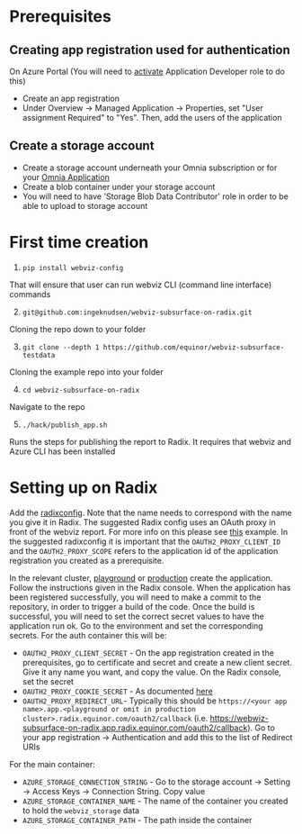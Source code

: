 # Prerequisites

## Creating app registration used for authentication

On Azure Portal (You will need to [activate](https://portal.azure.com/#blade/Microsoft_Azure_PIM/DirectoryRoleManagementMenuBlade/DirectoryRolesActivation) Application Developer role to do this)

- Create an app registration
- Under Overview -> Managed Application -> Properties, set "User assignment Required" to "Yes". Then, add the users of the application

## Create a storage account

- Create a storage account underneath your Omnia subscription or for your [Omnia Application](https://docs.omnia.equinor.com/)
- Create a blob container under your storage account
- You will need to have 'Storage Blob Data Contributor' role in order to be able to upload to storage account

# First time creation

1. `pip install webviz-config`

That will ensure that user can run webviz CLI (command line interface) commands

2. `git@github.com:ingeknudsen/webviz-subsurface-on-radix.git`

Cloning the repo down to your folder

3. `git clone --depth 1 https://github.com/equinor/webviz-subsurface-testdata`

Cloning the example repo into your folder

4. `cd webviz-subsurface-on-radix`

Navigate to the repo

5. `./hack/publish_app.sh`

Runs the steps for publishing the report to Radix. It requires that webviz and Azure CLI has been installed

# Setting up on Radix

Add the [radixconfig](https://github.com/ingeknudsen/webviz-subsurface-on-radix/blob/master/radixconfig.yaml). Note that the name needs to correspond with the name you give it in Radix. The suggested Radix config uses an OAuth proxy in front of the webviz report. For more info on this please see [this](https://github.com/equinor/radix-example-oauth-proxy) example. In the suggested radixconfig it is important that the `OAUTH2_PROXY_CLIENT_ID` and the `OAUTH2_PROXY_SCOPE` refers to the application id of the application registration you created as a prerequisite.

In the relevant cluster, [playground](https://console.playground.radix.equinor.com/applications) or [production](https://console.radix.equinor.com/applications) create the application. Follow the instructions given in the Radix console. When the application has been registered successfully, you will need to make a commit to the repository, in order to trigger a build of the code. Once the build is successful, you will need to set the correct secret values to have the application run ok. Go to the environment and set the corresponding secrets. For the auth container this will be:

- `OAUTH2_PROXY_CLIENT_SECRET` - On the app registration created in the prerequisites, go to certificate and secret and create a new client secret. Give it any name you want, and copy the value. On the Radix console, set the secret
- `OAUTH2_PROXY_COOKIE_SECRET` - As documented [here](https://github.com/equinor/radix-example-oauth-proxy#client)
- `OAUTH2_PROXY_REDIRECT_URL`- Typically this should be `https://<your app name>.app.<playground or omit in production cluster>.radix.equinor.com/oauth2/callback` (i.e. https://webwiz-subsurface-on-radix.app.radix.equinor.com/oauth2/callback). Go to your app registration -> Authentication and add this to the list of Redirect URIs

For the main container:

- `AZURE_STORAGE_CONNECTION_STRING` - Go to the storage account -> Setting -> Access Keys -> Connection String. Copy value
- `AZURE_STORAGE_CONTAINER_NAME` - The name of the container you created to hold the `webviz_storage` data
- `AZURE_STORAGE_CONTAINER_PATH` - The path inside the container
